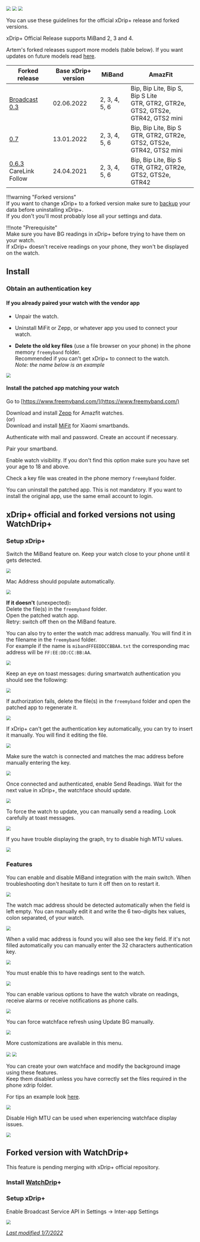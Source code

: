 <img src="../../images/hamburger_menu.png" style="zoom:75%;" />  
<img src="../../use/images/M-S-SW.png" style="zoom:75%;" />

<img src="../images/M-S-SW-MB1.png" style="zoom:75%;" />

You can use these guidelines for the official xDrip+ release and forked versions.

xDrip+ Official Release supports MiBand 2, 3 and 4.

Artem's forked releases support more models (table below). If you want updates on future models read [here](https://www.patreon.com/posts/67845754).

| Forked release                                               | Base xDrip+ version | MiBand        | AmazFit                                                      |
| ------------------------------------------------------------ | ------------------- | ------------- | ------------------------------------------------------------ |
| [Broadcast 0.3](https://www.dropbox.com/s/8xtboyvlsd3wo14/xdrip_BroadcastAPI_0.3.apk?dl=0) | 02.06.2022          | 2, 3, 4, 5, 6 | Bip, Bip Lite, Bip S, Bip S Lite<br/>GTR, GTR2, GTR2e, GTS2, GTS2e, GTR42, GTS2 mini |
| [0.7](https://www.dropbox.com/s/j3es4pzv0advssa/xdrip-miband_0.7.apk?dl=1) | 13.01.2022          | 2, 3, 4, 5, 6 | Bip, Bip Lite, Bip S<br/>GTR, GTR2, GTR2e, GTS2, GTS2e, GTR42, GTS2 mini |
| [0.6.3](https://www.dropbox.com/s/87le7l9y9xyqe6v/xdrip-miband_0.6.3.apk?dl=1) CareLink Follow | 24.04.2021          | 2, 3, 4, 5, 6 | Bip, Bip Lite, Bip S<br/>GTR, GTR2, GTR2e, GTS2, GTS2e, GTR42 |

!!!warning "Forked versions"  
    If you want to change xDrip+ to a forked version make sure to [backup](../../troubleshoot/reinstall/) your data before uninstalling xDrip+.  
    If you don't you'll most probably lose all your settings and data.

!!!note "Prerequisite"  
    Make sure you have BG readings in xDrip+ before trying to have them on your watch.  
    If xDrip+ doesn't receive readings on your phone, they won't be displayed on the watch.

## Install

### Obtain an authentication key

#### If you already paired your watch with the vendor app

- Unpair the watch.
- Uninstall MiFit or Zepp, or whatever app you used to connect your watch.

- **Delete the old key files** (use a file browser on your phone) in the phone memory `freemyband` folder.  
  Recommended if you can't get xDrip+ to connect to the watch.  
  *Note: the name below is an example*

<img src="../images/MiBand1.png" style="zoom:75%;" />

#### Install the patched app matching your watch

Go to [https://www.freemyband.com/](https://www.freemyband.com/)

Download and install [Zepp](https://www.freemyband.com/2019/08/amazfit-gtr-auth-key.html) for Amazfit watches.  
(or)  
Download and install [MiFit](https://www.freemyband.com/2019/08/mi-band-4-auth-key.html) for Xiaomi smartbands.

Authenticate with mail and password. Create an account if necessary.

Pair your smartband.

Enable watch visibility. If you don't find this option make sure you have set your age to 18 and above.

Check a key file was created in the phone memory `freemyband` folder.

You can uninstall the patched app. This is not mandatory. If you want to install the original app, use the same email account to login.

## xDrip+ official and forked versions **not** using WatchDrip+

### Setup xDrip+

Switch the MiBand feature on. Keep your watch close to your phone until it gets detected.

<img src="../images/M-S-SW-MB-I1.png" style="zoom:75%;" />

Mac Address should populate automatically.

<img src="../images/M-S-SW-MB2a.png" style="zoom:75%;" />

**If it doesn't** (unexpected)**:**   
Delete the file(s) in the  `freemyband` folder.  
Open the patched watch app.  
Retry: switch off then on the MiBand feature.

You can also try to enter the watch mac address manually. You will find it in the filename in the `freemyband` folder.  
For example if the name is `mibandFFEEDDCCBBAA.txt` the corresponding mac address will be `FF:EE:DD:CC:BB:AA`.

<img src="../images/M-S-SW-MB-I2.png" style="zoom:75%;" />

Keep an eye on toast messages: during smartwatch authentication you should see the following:

<img src="../images/M-S-SW-MB-I3.png" style="zoom:75%;" />

If authorization fails, delete the file(s) in the `freemyband` folder and open the patched app to regenerate it.

<img src="../images/M-S-SW-MB-I4.png" style="zoom:75%;" />

If xDrip+ can't get the authentication key automatically, you can try to insert it manually. You will find it editing the file.

<img src="../images/M-S-SW-MB-I5.png" style="zoom:75%;" />

Make sure the watch is connected and matches the mac address before manually entering the key.

<img src="../images/M-S-SW-MB-I6.png" style="zoom:75%;" />

Once connected and authenticated, enable Send Readings. Wait for the next value in xDrip+, the watchface should update.

<img src="../images/M-S-SW-MB3.png" style="zoom:75%;" />

To force the watch to update, you can manually send a reading. Look carefully at toast messages.

<img src="../images/M-S-SW-MB5.png" style="zoom:75%;" />

If you have trouble displaying the graph, try to disable high MTU values.

<img src="../images/M-S-SW-MB4.png" style="zoom:75%;" />

### Features

You can enable and disable MiBand integration with the main switch. When troubleshooting don't hesitate to turn it off then on to restart it.

<img src="../images/M-S-SW-MB1.png" style="zoom:75%;" />

The watch mac address should be detected automatically when the field is left empty. You can manually edit it and write the 6 two-digits hex values, colon separated, of your watch.

<img src="../images/M-S-SW-MB2.png" style="zoom:75%;" />

 When a valid mac address is found you will also see the key field. If it's not filled automatically you can manually enter the 32 characters authentication key.

<img src="../images/M-S-SW-MB-I6.png" style="zoom:75%;" />

You must enable this to have readings sent to the watch.

<img src="../images/M-S-SW-MB3.png" style="zoom:75%;" />

You can enable various options to have the watch vibrate on readings, receive alarms or receive notifications as phone calls.

<img src="../images/M-S-SW-MB6.png" style="zoom:75%;" />

You can force watchface refresh using Update BG manually.

<img src="../images/M-S-SW-MB5.png" style="zoom:75%;" />

More customizations are available in this menu.

<img src="../images/M-S-SW-MB7.png" style="zoom:75%;" />

<img src="../images/M-S-SW-MB8.png" style="zoom:75%;" />

You can create your own watchface and modify the background image using these features.  
Keep them disabled unless you have correctly set the files required in the phone xdrip folder.

For tips an example look [here](https://github.com/twinko).

<img src="../images/M-S-SW-MB9.png" style="zoom:75%;" />

Disable High MTU can be used when experiencing watchface display issues.

<img src="../images/M-S-SW-MB4.png" style="zoom:75%;" />

## Forked version with WatchDrip+

This feature is pending merging with xDrip+ official repository.

### Install [WatchDrip](https://bigdigital.home.blog/2022/06/16/watchdrip-a-new-application-for-xdrip-watch-integration/)+

### Setup xDrip+

Enable Broadcast Service API in Settings -> Inter-app Settings

<img src="../../use/images/M-S-IASi.png" style="zoom:76%;" />

</br>

[*Last modified 1/7/2022*](https://github.com/NightscoutFoundation/xDrip/releases/tag/2022.07.01)
